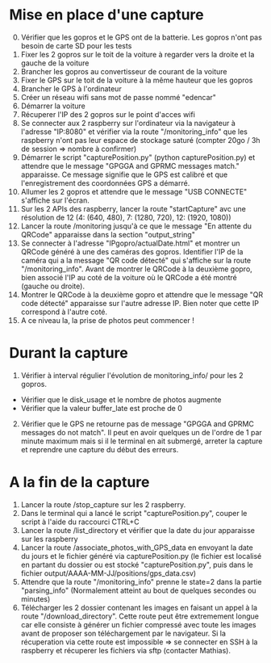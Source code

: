 # Mise en place d'une capture

0. Vérifier que les gopros et le GPS ont de la batterie. Les gopros n'ont pas besoin de carte SD pour les tests
1. Fixer les 2 gopros sur le toit de la voiture à regarder vers la droite et la gauche de la voiture
2. Brancher les gopros au convertisseur de courant de la voiture
3. Fixer le GPS sur le toit de la voiture à la même hauteur que les gopros
4. Brancher le GPS à l'ordinateur
5. Créer un réseau wifi sans mot de passe nommé "edencar"
6. Démarrer la voiture
7. Récuperer l'IP des 2 gopros sur le point d'acces wifi
8. Se connecter aux 2 raspberry sur l'ordinateur via la navigateur à l'adresse "IP:8080" et vérifier via la route "/monitoring_info" que les raspberry n'ont pas leur espace de stockage saturé (compter 20go / 3h de session => nombre à confirmer)
9. Démarrer le script "capturePosition.py" (python capturePosition.py) et attendre que le message "GPGGA and GPRMC messages match." apparaisse. Ce message signifie que le GPS est calibré et que l'enregistrement des coordonnées GPS a démarré.
10. Allumer les 2 gopros et attendre que le message "USB CONNECTE" s'affiche sur l'écran.
11. Sur les 2 APIs des raspberry, lancer la route "startCapture" avc une résolution de 12   (4: (640, 480), 7: (1280, 720), 12: (1920, 1080))
12. Lancer la route /monitoring jusqu'à ce que le message "En attente du QRCode" apparaisse dans la section "output_string"
13. Se connecter à l'adresse "IPgopro/actualDate.html" et montrer un QRCode généré à une des caméras des gopros. Identifier l'IP de la caméra qui a la message "QR code détecté" qui s'affiche sur la route "/monitoring_info". Avant de montrer le QRCode à la deuxième gopro, bien associé l'IP au coté de la voiture où le QRCode a été montré (gauche ou droite).
14. Montrer le QRCode à la deuxième gopro et attendre que le message "QR code détecté" apparaisse sur l'autre adresse IP. Bien noter que cette IP correspond à l'autre coté.
15. A ce niveau la, la prise de photos peut commencer !

# Durant la capture

1. Vérifier à interval régulier l'évolution de monitoring_info/ pour les 2 gopros. 
- Vérifier que le disk_usage et le nombre de photos augmente
- Vérifier que la valeur buffer_late est proche de 0

2. Vérifier que le GPS ne retourne pas de message "GPGGA and GPRMC messages do not match". Il peut en avoir quelques un de l'ordre de 1 par minute maximum mais si il le terminal en ait submergé, arreter la capture et reprendre une capture du début des erreurs.

# A la fin de la capture

1. Lancer la route /stop_capture sur les 2 raspberry.
2. Dans le terminal qui a lancé le script "capturePosition.py", couper le script à l'aide du raccourci CTRL+C
2. Lancer la route /list_directory et vérifier que la date du jour apparaisse sur les raspberry
3. Lancer la route /associate_photos_with_GPS_data en envoyant la date du jours et le fichier généré via capturePosition.py (le fichier est localisé en partant du dossier ou est stocké "capturePosition.py", puis dans le fichier output/AAAA-MM-JJ/positions/gps_data.csv)
4. Attendre que la route "/monitoring_info" prenne le state=2 dans la partie "parsing_info" (Normalement atteint au bout de quelques secondes ou minutes)
5. Télécharger les 2 dossier contenant les images en faisant un appel à la route "/download_directory". Cette route peut être extremement longue car elle consiste à générer un fichier compressé avec toute les images avant de proposer son téléchargement par le navigateur. Si la récuperation via cette route est impossible => se connecter en SSH à la raspberry et récuperer les fichiers via sftp (contacter Mathias).